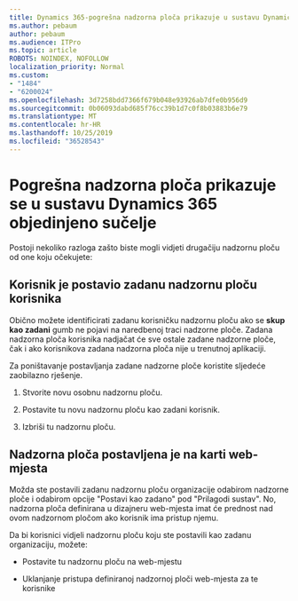 ```yaml
---
title: Dynamics 365-pogrešna nadzorna ploča prikazuje u sustavu Dynamics 365 objedinjeno sučelje
ms.author: pebaum
author: pebaum
ms.audience: ITPro
ms.topic: article
ROBOTS: NOINDEX, NOFOLLOW
localization_priority: Normal
ms.custom:
- "1484"
- "6200024"
ms.openlocfilehash: 3d7258bdd7366f679b048e93926ab7dfe0b956d9
ms.sourcegitcommit: 0b06093dabd685f76cc39b1d7c0f8b03883b6e79
ms.translationtype: MT
ms.contentlocale: hr-HR
ms.lasthandoff: 10/25/2019
ms.locfileid: "36528543"
---
```

# <a name="wrong-dashboard-shows-in-dynamics-365-unified-interface"></a>Pogrešna nadzorna ploča prikazuje se u sustavu Dynamics 365 objedinjeno sučelje

Postoji nekoliko razloga zašto biste mogli vidjeti drugačiju nadzornu ploču od one koju očekujete:

## <a name="the-user-has-set-a-user-default-dashboard"></a>Korisnik je postavio zadanu nadzornu ploču korisnika 

Obično možete identificirati zadanu korisničku nadzornu ploču ako se **skup kao zadani** gumb ne pojavi na naredbenoj traci nadzorne ploče. Zadana nadzorna ploča korisnika nadjačat će sve ostale zadane nadzorne ploče, čak i ako korisnikova zadana nadzorna ploča nije u trenutnoj aplikaciji.

Za poništavanje postavljanja zadane nadzorne ploče koristite sljedeće zaobilazno rješenje.

1. Stvorite novu osobnu nadzornu ploču.

2. Postavite tu novu nadzornu ploču kao zadani korisnik.

3. Izbriši tu nadzornu ploču.

## <a name="the-dashboard-is-set-in-the-sitemap"></a>Nadzorna ploča postavljena je na karti web-mjesta

Možda ste postavili zadanu nadzornu ploču organizacije odabirom nadzorne ploče i odabirom opcije "Postavi kao zadano" pod "Prilagodi sustav". No, nadzorna ploča definirana u dizajneru web-mjesta imat će prednost nad ovom nadzornom pločom ako korisnik ima pristup njemu.

Da bi korisnici vidjeli nadzornu ploču koju ste postavili kao zadanu organizaciju, možete:

* Postavite tu nadzornu ploču na web-mjestu

* Uklanjanje pristupa definiranoj nadzornoj ploči web-mjesta za te korisnike
